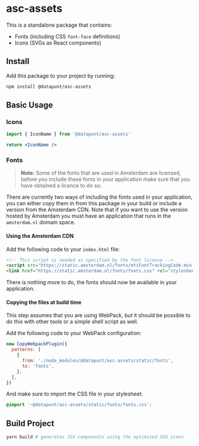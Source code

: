 # asc-assets

This is a standalone package that contains:

- Fonts (including CSS `font-face` definitions)
- Icons (SVGs as React components)

## Install

Add this package to your project by running:

```bash
npm install @datapunt/asc-assets
```

## Basic Usage

### Icons

```jsx
import { IconName } from '@datapunt/asc-assets'

return <IconName />
```

### Fonts

> **Note**: Some of the fonts that are used in Amsterdam are licensed, before you include these fonts in your application make sure that you have obtained a licence to do so.

There are currently two ways of including the fonts used in your application, you can either copy them in from this package in your build or include a version from the Amsterdam CDN. Note that if you want to use the version hosted by Amsterdam you must have an application that runs in the `amsterdam.nl` domain space.

#### Using the Amsterdam CDN

Add the following code to your `index.html` file:

```html
<!-- This script is needed as specified by the font license -->
<script src="https://static.amsterdam.nl/fonts/mtiFontTrackingCode.min.js"></script>
<link href="https://static.amsterdam.nl/fonts/fonts.css" rel="stylesheet" />
```

There is nothing more to do, the fonts should now be available in your application.

#### Copying the files at build time

This step assumes that you are using WebPack, but it should be possible to do this with other tools or a simple shell script as well.

Add the following code to your WebPack configuration:

```js
new CopyWebpackPlugin({
  patterns: [
    {
      from: './node_modules/@datapunt/asc-assets/static/fonts',
      to: 'fonts',
    },
  ],
})
```

And make sure to import the CSS file in your stylesheet:

```scss
@import '~@datapunt/asc-assets/static/fonts/fonts.css';
```

## Build Project

```bash
yarn build # generates JSX components using the optimized SVG icons
```
